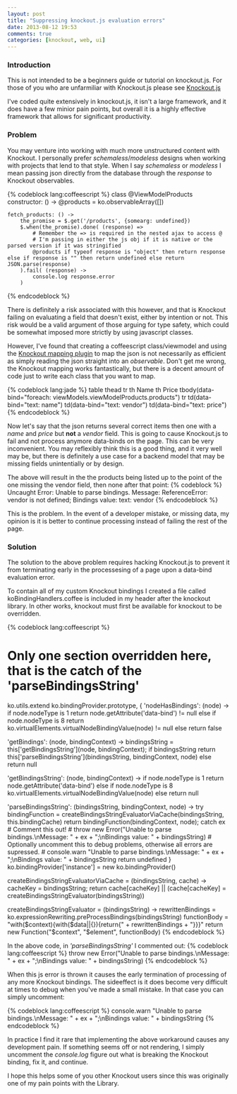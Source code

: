 ```yaml
---
layout: post
title: "Suppressing knockout.js evaluation errors"
date: 2013-08-12 19:53
comments: true
categories: [knockout, web, ui]
---
```


### Introduction

This is not intended to be a beginners guide or tutorial on knockout.js.  For those of you who are unfarmiliar with Knockout.js please see [Knockout.js](http://knockoutjs.com/) 

I've coded quite extensively in knockout.js, it isn't a large framework, and it does have a few minior pain points, but overall it is a highly effective framework that allows for significant productivity.

### Problem

You may venture into working with much more unstructured content with Knockout.  I personally prefer *schemaless*/*modeless* designs when working with projects that lend to that style.  When I say *schemaless* or *modeless* I mean passing json directly from the database through the *response* to Knockout observables.

{% codeblock lang:coffeescript %}
class @ViewModelProducts
    constructor: () ->
        @products = ko.observableArray([])

    fetch_products: () ->
        the_promise = $.get('/products', {somearg: undefined})
        $.when(the_promise).done( (response) =>
            # Remember the => is required in the nested ajax to access @
            # I'm passing in either the js obj if it is native or the parsed version if it was stringified
            @products if typeof response is "object" then return response else if response is "" then return undefined else return JSON.parse(response)
        ).fail( (response) ->
            console.log response.error
        )
{% endcodeblock %}

There is definitely a risk associated with this however, and that is Knockout failing on evaluating a field that doesn't exist, either by intention or not.   This risk would be a valid argument of those arguing for type safety, which could be somewhat imposed more strictly by using javascript classes.

However, I've found that creating a coffeescript class/viewmodel and using the [Knockout mapping plugin](http://knockoutjs.com/documentation/plugins-mapping.html) to map the json is not necessarily as efficient as simply reading the json straight into an *observable*.  Don't get me wrong, the Knockout mapping works fantastically, but there is a decent amount of code just to write each class that you want to map. 

{% codeblock lang:jade %}
table
    thead
        tr
            th Name
            th Price
    tbody(data-bind="foreach: viewModels.viewModelProducts.products")
        tr
            td(data-bind="text: name")
            td(data-bind="text: vendor")
            td(data-bind="text: price")
{% endcodeblock %}

Now let's say that the json returns several correct items then one with a  *name* and *price* but __not__ a *vendor* field.  This is going to cause Knockout.js to fail and not process anymore data-binds on the page.  This can be very inconvenient.  You may reflexibly think this is a good thing, and it very well may be, but there is definitely a use case for a backend model that may be missing fields unintentially or by design.

The above will result in the the products being listed up to the point of the one missing the vendor field, then none after that point:
{% codeblock %}
Uncaught Error: Unable to parse bindings.
Message: ReferenceError: vendor is not defined;
Bindings value: text: vendor
{% endcodeblock %}

This is the problem.  In the event of a developer mistake, or missing data, my opinion is it is better to continue processing instead of failing the rest of the page.

### Solution

The solution to the above problem requires hacking Knockout.js to prevent it from terminating early in the processesing of a page upon a data-bind evaluation error.

To contain all of my custom Knockout bindings I created a file called koBindingHandlers.coffee is included in my header after the knockout library.  In other works, knockout must first be available for knockout to be overridden.

{% codeblock lang:coffeescript %}
# Only one section overridden here, that is the catch of the 'parseBindingsString'
ko.utils.extend ko.bindingProvider.prototype, {
  'nodeHasBindings': (node) ->
    if node.nodeType is 1
      return node.getAttribute('data-bind') != null
    else if node.nodeType is 8
      return ko.virtualElements.virtualNodeBindingValue(node) != null
    else
      return false

  'getBindings': (node, bindingContext) ->
    bindingsString = this['getBindingsString'](node, bindingContext);
    if bindingsString
      return this['parseBindingsString'](bindingsString, bindingContext, node)
    else
      return null

  'getBindingsString': (node, bindingContext) ->
    if node.nodeType is 1
      return node.getAttribute('data-bind')
    else if node.nodeType is 8
      ko.virtualElements.virtualNodeBindingValue(node)
    else
      return null

  'parseBindingsString': (bindingsString, bindingContext, node) ->
    try
      bindingFunction = createBindingsStringEvaluatorViaCache(bindingsString, this.bindingCache)
      return bindingFunction(bindingContext, node);
    catch ex
      # Comment this out!
      # throw new Error("Unable to parse bindings.\nMessage: " + ex + ";\nBindings value: " + bindingsString)
      # Optionally uncomment this to debug problems, otherwise all errors are supressed.
      # console.warn "Unable to parse bindings.\nMessage: " + ex + ";\nBindings value: " + bindingsString
      return undefined
}
ko.bindingProvider['instance'] = new ko.bindingProvider()

createBindingsStringEvaluatorViaCache = (bindingsString, cache) ->
  cacheKey = bindingsString;
  return cache[cacheKey] || (cache[cacheKey] = createBindingsStringEvaluator(bindingsString))

createBindingsStringEvaluator = (bindingsString) ->
  rewrittenBindings = ko.expressionRewriting.preProcessBindings(bindingsString)
  functionBody = "with($context){with($data||{}){return{" + rewrittenBindings + "}}}"
  return new Function("$context", "$element", functionBody)
{% endcodeblock %}

In the above code, in *'parseBindingsString'* I commented out:
{% codeblock lang:coffeescript %}
throw new Error("Unable to parse bindings.\nMessage: " + ex + ";\nBindings value: " + bindingsString)
{% endcodeblock %}

When this js error is thrown it causes the early termination of processing of any more Knockout bindings.  The sideeffect is it does become very difficult at times to debug when you've made a small mistake.  In that case you can simply uncomment:

{% codeblock lang:coffeescript %}
console.warn "Unable to parse bindings.\nMessage: " + ex + ";\nBindings value: " + bindingsString
{% endcodeblock %}

In practice I find it rare that implementing the above workaround causes any development pain.  If something seems off or not rendering, I simply uncomment the *console.log* figure out what is breaking the Knockout binding, fix it, and continue. 

I hope this helps some of you other Knockout users since this was originally one of my pain points with the Library.
